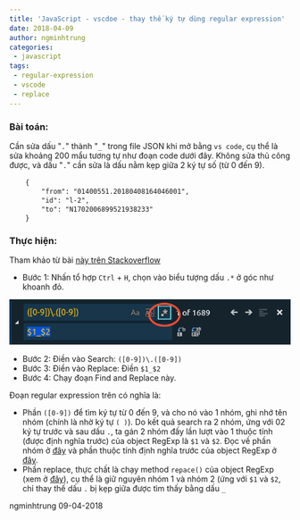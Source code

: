 ```yaml
---
title: 'JavaScript - vscdoe - thay thế ký tự dùng regular expression'
date: 2018-04-09
author: ngminhtrung
categories:
 - javascript
tags:
 - regular-expression
 - vscode
 - replace
---
```


### Bài toán:

Cần sửa dấu "`.`" thành "`_`" trong file JSON khi mở bằng `vs code`, cụ thể là sửa khoảng 200 mẩu tương tự như đoạn code dưới đây. Không sửa thủ công được, và dấu "`.`" cần sửa là dấu nằm kẹp giữa 2 ký tự số (từ 0 đến 9).
```
    {
        "from": "01400551.20180408164046001",
        "id": "l-2",
        "to": "N1702006899521938233"
    }
```
### Thực hiện:

Tham khảo từ bài [này trên Stackoverflow](https://stackoverflow.com/questions/42179046/what-flavor-of-regex-does-visual-studio-code-use/42184299#42184299)

- Bước 1: Nhấn tổ hợp `Ctrl` + `H`, chọn vào biểu tượng dấu `.*` ở góc như khoanh đỏ. 

![Ô find & replace của vscode](image001.png)

- Bước 2: Điền vào Search:  `([0-9])\.([0-9])`
- Bước 3: Điền vào Replace: Điền  `$1_$2`
- Bước 4: Chạy đoạn Find and Replace này.

Đoạn regular expression trên có nghĩa là:
- Phần `([0-9])` để tìm ký tự từ 0 đến 9, và cho nó vào 1 nhóm, ghi nhớ tên nhóm (chính là nhờ ký tự `( )`). Do kết quả search ra 2 nhóm, ứng với 02 ký tự trước và sau dấu `.`, ta gán 2 nhóm đấy lần lượt vào 1 thuộc tính (được định nghĩa trước) của object RegExp là `$1` và `$2`.  Đọc về phần nhóm ở [đây](https://developer.mozilla.org/en-US/docs/Web/JavaScript/Reference/Global_Objects/RegExp#grouping-back-references) và phần thuộc tính định nghĩa trước của object RegExp ở [đây](https://developer.mozilla.org/en-US/docs/Web/JavaScript/Reference/Global_Objects/RegExp/n).
- Phần replace, thực chất là chạy method `repace()` của object RegExp (xem ở [đây](https://developer.mozilla.org/en-US/docs/Web/JavaScript/Reference/Global_Objects/RegExp/@@replace)), cụ thể là giữ nguyên nhóm 1 và nhóm 2 (ứng với `$1` và `$2`, chỉ thay thế dấu `.` bị kẹp giữa được tìm thấy bằng dấu `_`

ngminhtrung 09-04-2018
